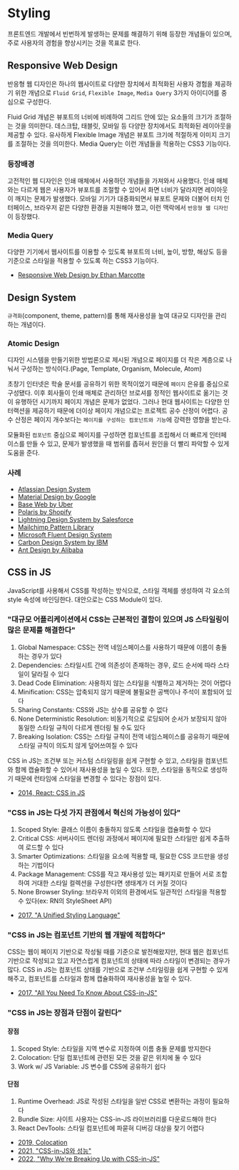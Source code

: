 # Styling

프론트엔드 개발에서 빈번하게 발생하는 문제를 해결하기 위해 등장한 개념들이 있으며, 주로 사용자의 경험을 향상시키는 것을 목표로 한다.

## Responsive Web Design

반응형 웹 디자인은 하나의 웹사이트로 다양한 장치에서 최적화된 사용자 경험을 제공하기 위한 개념으로 `Fluid Grid`, `Flexible Image`, `Media Query` 3가지 아이디어를 중심으로 구성한다.

Fluid Grid 개념은 뷰포트의 너비에 비례하여 그리드 안에 있는 요소들의 크기가 조절하는 것을 의미한다. 데스크탑, 태블릿, 모바일 등 다양한 장치에서도 최적화된 레이아웃을 제공할 수 있다. 유사하게 Flexible Image 개념은 뷰포트 크기에 적절하게 이미지 크기를 조절하는 것을 의미한다. Media Query는 이런 개념들을 적용하는 CSS3 기능이다.

### 등장배경

고전적인 웹 디자인은 인쇄 매체에서 사용하던 개념들을 가져와서 사용했다. 인쇄 매체와는 다르게 웹은 사용자가 뷰포트를 조절할 수 있어서 화면 너비가 달라지면 레이아웃이 깨지는 문제가 발생했다. 모바일 기기가 대중화되면서 뷰포트 문제와 더불어 터치 인터페이스, 브라우저 같은 다양한 환경을 지원해야 했고, 이런 맥락에서 `반응형 웹 디자인`이 등장했다.

### Media Query

다양한 기기에서 웹사이트를 이용할 수 있도록 뷰포트의 너비, 높이, 방향, 해상도 등을 기준으로 스타일을 적용할 수 있도록 하는 CSS3 기능이다.

- [Responsive Web Design by Ethan Marcotte](https://alistapart.com/article/responsive-web-design/)

## Design System

`규격화`(component, theme, pattern)를 통해 재사용성을 높여 대규모 디자인을 관리하는 개념이다.

### Atomic Design

디자인 시스템을 만들기위한 방법론으로 제시된 개념으로 페이지를 더 작은 계층으로 나눠서 구성하는 방식이다.(Page, Template, Organism, Molecule, Atom)

초창기 인터넷은 학술 문서를 공유하기 위한 목적이었기 때문에 `페이지` 은유를 중심으로 구성됐다. 이후 회사들이 인쇄 매체로 관리하던 브로셔를 정적인 웹사이트로 옮기는 것이 유행하던 시기까지 페이지 개념은 문제가 없었다. 그러나 현대 웹사이트는 다양한 인터랙션을 제공하기 때문에 더이상 페이지 개념으로는 프로젝트 공수 산정이 어렵다. 공수 산정은 페이지 개수보다는 `페이지를 구성하는 컴포넌트와 기능`에 강력한 영향을 받는다.

모듈화된 `컴포넌트` 중심으로 페이지를 구성하면 컴포넌트를 조립해서 더 빠르게 인터페이스를 만들 수 있고, 문제가 발생했을 때 범위를 좁혀서 원인을 더 빨리 파악할 수 있게 도움을 준다.

### 사례

- [Atlassian Design System](https://atlassian.design/)
- [Material Design by Google](https://material.io/design)
- [Base Web by Uber](https://baseweb.design/)
- [Polaris by Shopify](https://polaris.shopify.com/)
- [Lightning Design System by Salesforce](https://www.lightningdesignsystem.com/)
- [Mailchimp Pattern Library](https://ux.mailchimp.com/patterns)
- [Microsoft Fluent Design System](https://www.microsoft.com/design/fluent/#/)
- [Carbon Design System by IBM](https://www.carbondesignsystem.com/)
- [Ant Design by Alibaba](https://ant.design/)

## CSS in JS

JavaScript를 사용해서 CSS를 작성하는 방식으로, 스타일 객체를 생성하여 각 요소의 style 속성에 바인딩한다. 대안으로는 CSS Module이 있다.

### "대규모 어플리케이션에서 CSS는 근본적인 결함이 있으며 JS 스타일링이 많은 문제를 해결한다"

1. Global Namespace: CSS는 전역 네임스페이스를 사용하기 때문에 이름이 충돌하는 경우가 있다
2. Dependencies: 스타일시트 간에 의존성이 존재하는 경우, 로드 순서에 따라 스타일이 달라질 수 있다
3. Dead Code Elimination: 사용하지 않는 스타일을 식별하고 제거하는 것이 어렵다
4. Minification: CSS는 압축되지 않기 때문에 불필요한 공백이나 주석이 포함되어 있다
5. Sharing Constants: CSS와 JS는 상수를 공유할 수 없다
6. None Deterministic Resolution: 비동기적으로 로딩되어 순서가 보장되지 않아 동일한 스타일 규칙이 다르게 렌더링 될 수도 있다
7. Breaking Isolation: CSS는 스타일 규칙이 전역 네임스페이스를 공유하기 때문에 스타일 규칙이 의도치 않게 덮어쓰여질 수 있다

CSS in JS는 조건부 또는 커스텀 스타일링을 쉽게 구현할 수 있고, 스타일을 컴포넌트와 함께 캡슐화할 수 있어서 재사용성을 높일 수 있다. 또한, 스타일을 동적으로 생성하기 때문에 런타임에 스타일을 변경할 수 있다는 장점이 있다.

- [2014, React: CSS in JS](https://blog.vjeux.com/2014/javascript/react-css-in-js-nationjs.html)

### "CSS in JS는 다섯 가지 관점에서 혁신의 가능성이 있다"

1. Scoped Style: 클래스 이름이 충돌하지 않도록 스타일을 캡슐화할 수 있다
2. Critical CSS: 서버사이드 렌더링 과정에서 페이지에 필요한 스타일만 쉽게 추출하여 로드할 수 있다
3. Smarter Optimizations: 스타일을 요소에 적용할 때, 필요한 CSS 코드만을 생성하는 기법이다
4. Package Management: CSS를 작고 재사용성 있는 패키지로 만들어 서로 조합하여 거대한 스타일 컬렉션을 구성한다면 생태계가 더 커질 것이다
5. None Browser Styling: 브라우저 이외의 환경에서도 일관적인 스타일을 적용할 수 있다(ex: RN의 StyleSheet API)

- [2017, "A Unified Styling Language"](https://blog.rhostem.com/posts/2017-06-24-unified-styling-language)

### "CSS in JS는 컴포넌트 기반의 웹 개발에 적합하다"

CSS는 웹이 페이지 기반으로 작성될 때를 기준으로 발전해왔지만, 현대 웹은 컴포넌트 기반으로 작성되고 있고 자연스럽게 컴포넌트의 상태에 따라 스타일이 변경되는 경우가 많다. CSS in JS는 컴포넌트 상태를 기반으로 조건부 스타일링을 쉽게 구현할 수 있게 해주고, 컴포넌트를 스타일과 함께 캡슐화하여 재사용성을 높일 수 있다.

- [2017, "All You Need To Know About CSS-in-JS"](https://d0gf00t.tistory.com/22)

### "CSS in JS는 장점과 단점이 갈린다"

#### 장점

1. Scoped Style: 스타일을 지역 변수로 지정하여 이름 충돌 문제를 방지한다
2. Colocation: 단일 컴포넌트에 관련된 모든 것을 같은 위치에 둘 수 있다
3. Work w/ JS Variable: JS 변수를 CSS에 공유하기 쉽다

#### 단점

1. Runtime Overhead: JS로 작성된 스타일을 일반 CSS로 변환하는 과정이 필요하다
2. Bundle Size: 사이트 사용자는 CSS-in-JS 라이브러리를 다운로드해야 한다
3. React DevTools: 스타일 컴포넌트에 파묻혀 디버깅 대상을 찾기 어렵다

- [2019, Colocation](https://kentcdodds.com/blog/colocation)
- [2021, "CSS-in-JS와 성능"](https://hyeonseok.com/blog/877)
- [2022, "Why We're Breaking Up with CSS-in-JS"](https://junghan92.medium.com/%EB%B2%88%EC%97%AD-%EC%9A%B0%EB%A6%AC%EA%B0%80-css-in-js%EC%99%80-%ED%97%A4%EC%96%B4%EC%A7%80%EB%8A%94-%EC%9D%B4%EC%9C%A0-a2e726d6ace6)

